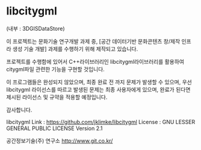 
libcitygml
=======
(내부 : 3DGISDataStore)

이 프로젝트는 문화기술 연구개발 과제 중, [공간 데이터기반 문화콘텐츠 창/제작 인프라 생성 기술 개발] 과제를 수행하기 위해 제작되고 있습니다. 

프로젝트를 수행함에 있어서 C++라이브러리인 libcitygml라이브러리를 활용하여 citygml파일 관련한 기능을 구현할 것입니다.

이 프로그램들은 완성되지 않았으며, 최종 완료 전 까지 문제가 발생할 수 있으며, 우선 libcitygml 라이선스를 따르고 발생된 문제는 최종 사용자에게 있으며, 완료가 된다면 제시된 라이선스 및 규약을 적용할 예정입니다.

감사합니다.

libcitygml Link : <link>https://github.com/jklimke/libcitygml
	   License : GNU LESSER GENERAL PUBLIC LICENSE Version 2.1
  
공간정보기술(주) 연구소 <link>http://www.git.co.kr/
